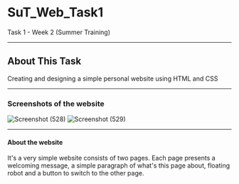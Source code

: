 # SuT_Web_Task1
Task 1 - Week 2 (Summer Training)

--------
## About This Task
Creating and designing a simple personal website using HTML and CSS

---------
### Screenshots of the website

![Screenshot (528)](https://github.com/user-attachments/assets/1ee9418b-729f-4c57-ba64-f2dc695f2b3e)
![Screenshot (529)](https://github.com/user-attachments/assets/f4c5ab13-1d64-44da-b3a5-e08cba87d268)

---------
#### About the website
It's a very simple website consists of two pages. Each page presents a welcoming message, a simple paragraph of what's this page about, floating robot and a button to switch to the other page.

